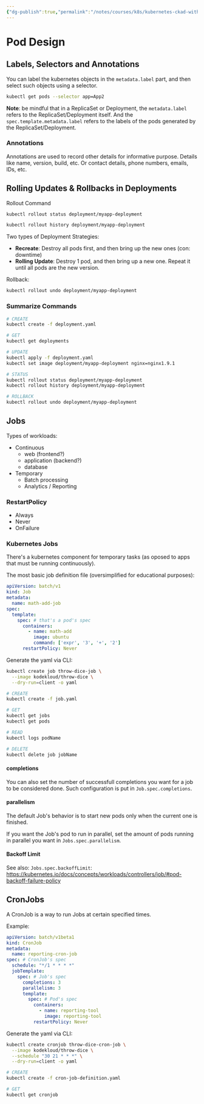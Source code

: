 ```yaml
---
{"dg-publish":true,"permalink":"/notes/courses/k8s/kubernetes-ckad-with-tests/06-pod-design/"}
---
```

# Pod Design

## Labels, Selectors and Annotations

You can label the kubernetes objects in the `metadata.label` part, and then select such objects using a selector.

```bash
kubectl get pods --selector app=App2
```

**Note**: be mindful that in a ReplicaSet or Deployment, the `metadata.label` refers to the ReplicaSet/Deployment itself. And the `spec.template.metadata.label` refers to the labels of the pods generated by the ReplicaSet/Deployment.


### Annotations

Annotations are used to record other details for informative purpose. Details like name, version, build, etc. Or contact details, phone numbers, emails, IDs, etc.


## Rolling Updates & Rollbacks in Deployments

Rollout Command
```bash
kubectl rollout status deployment/myapp-deployment

kubectl rollout history deployment/myapp-deployment
```


Two types of Deployment Strategies:
- **Recreate**: Destroy all pods first, and then bring up the new ones (con: downtime)
- **Rolling Update**: Destroy 1 pod, and then bring up a new one. Repeat it until all pods are the new version.


Rollback:
```bash
kubectl rollout undo deployment/myapp-deployment
```

### Summarize Commands

```bash
# CREATE
kubectl create -f deployment.yaml

# GET
kubectl get deployments

# UPDATE
kubectl apply -f deployment.yaml
kubectl set image deployment/myapp-deployment nginx=nginx1.9.1

# STATUS
kubectl rollout status deployment/myapp-deployment
kubectl rollout history deployment/myapp-deployment

# ROLLBACK
kubectl rollout undo deployment/myapp-deployment
```


## Jobs

Types of workloads:

- Continuous
    - web (frontend?)
    - application (backend?)
    - database
- Temporary
    - Batch processing
    - Analytics / Reporting


### RestartPolicy

- Always
- Never
- OnFailure


### Kubernetes Jobs

There's a kubernetes component for temporary tasks (as oposed to apps that must be running continuously).

The most basic job definition file (oversimplified for educational purposes):
```yaml
apiVersion: batch/v1
kind: Job
metadata:
  name: math-add-job
spec:
  template: 
    spec: # that's a pod's spec
      containers:
        - name: math-add
          image: ubuntu
          command: ['expr', '3', '+', '2']
      restartPolicy: Never
```

Generate the yaml via CLI:
```bash
kubectl create job throw-dice-job \
  --image kodekloud/throw-dice \
  --dry-run=client -o yaml
```


```bash
# CREATE
kubectl create -f job.yaml

# GET
kubectl get jobs
kubectl get pods

# READ
kubectl logs podName

# DELETE
kubectl delete job jobName
```

#### completions

You can also set the number of successfull completions you want for a job to be considered done. Such configuration is put in `Job.spec.completions`.


#### parallelism

The default Job's behavior is to start new pods only when the current one is finished.

If you want the Job's pod to run in parallel, set the amount of pods running in parallel you want in `Jobs.spec.parallelism`.

#### Backoff Limit

See also: `Jobs.spec.backoffLimit`: <https://kubernetes.io/docs/concepts/workloads/controllers/job/#pod-backoff-failure-policy>


## CronJobs

A CronJob is a way to run Jobs at certain specified times.

Example:
```yaml
apiVersion: batch/v1beta1
kind: CronJob
metadata:
  name: reporting-cron-job
spec: # CronJob's spec
  schedule: "*/1 * * * *"
  jobTemplate:
    spec: # Job's spec
      completions: 3
      parallelism: 3
      template:
        spec: # Pod's spec
          containers:
            - name: reporting-tool
              image: reporting-tool
          restartPolicy: Never
```

Generate the yaml via CLI:
```bash
kubectl create cronjob throw-dice-cron-job \
  --image kodekloud/throw-dice \
  --schedule "30 21 * * *" \
  --dry-run=client -o yaml
```

```bash
# CREATE
kubectl create -f cron-job-definition.yaml

# GET
kubectl get cronjob
```



